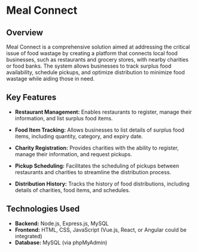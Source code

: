 # Meal Connect

## Overview

Meal Connect is a comprehensive solution aimed at addressing the critical issue of food wastage by creating a platform that connects local food businesses, such as restaurants and grocery stores, with nearby charities or food banks. The system allows businesses to track surplus food availability, schedule pickups, and optimize distribution to minimize food wastage while aiding those in need.

## Key Features

- **Restaurant Management:** Enables restaurants to register, manage their information, and list surplus food items.
  
- **Food Item Tracking:** Allows businesses to list details of surplus food items, including quantity, category, and expiry date.
  
- **Charity Registration:** Provides charities with the ability to register, manage their information, and request pickups.

- **Pickup Scheduling:** Facilitates the scheduling of pickups between restaurants and charities to streamline the distribution process.

- **Distribution History:** Tracks the history of food distributions, including details of charities, food items, and schedules.

## Technologies Used

- **Backend:** Node.js, Express.js, MySQL
- **Frontend:** HTML, CSS, JavaScript (Vue.js, React, or Angular could be integrated)
- **Database:** MySQL (via phpMyAdmin)
  
